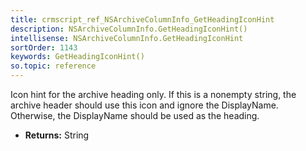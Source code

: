 ```yaml
---
title: crmscript_ref_NSArchiveColumnInfo_GetHeadingIconHint
description: NSArchiveColumnInfo.GetHeadingIconHint()
intellisense: NSArchiveColumnInfo.GetHeadingIconHint
sortOrder: 1143
keywords: GetHeadingIconHint()
so.topic: reference
---
```



Icon hint for the archive heading only. If this is a nonempty string, the archive header should use this icon and ignore the DisplayName. Otherwise, the DisplayName should be used as the heading.



* **Returns:** String


